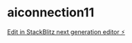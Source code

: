 # aiconnection11

[Edit in StackBlitz next generation editor ⚡️](https://stackblitz.com/~/github.com/explore-aidev/aiconnection11)